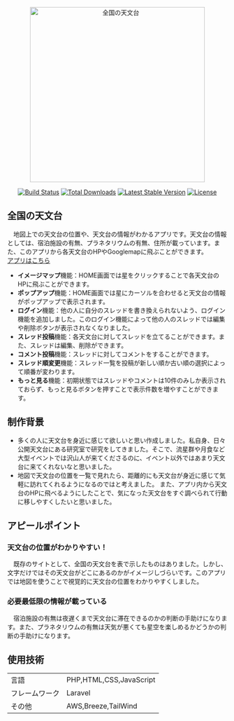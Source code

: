 <p align="center"><a href="https://laravel.com" target="_blank"><img src="https://github.com/Fua-0624/Levtech_web_observatory/assets/134463043/1a82ea16-f290-4ea2-8259-4020f87cd3a5" width="400" alt="全国の天文台"></a></p>

<p align="center">
<a href="https://github.com/laravel/framework/actions"><img src="https://github.com/laravel/framework/workflows/tests/badge.svg" alt="Build Status"></a>
<a href="https://packagist.org/packages/laravel/framework"><img src="https://img.shields.io/packagist/dt/laravel/framework" alt="Total Downloads"></a>
<a href="https://packagist.org/packages/laravel/framework"><img src="https://img.shields.io/packagist/v/laravel/framework" alt="Latest Stable Version"></a>
<a href="https://packagist.org/packages/laravel/framework"><img src="https://img.shields.io/packagist/l/laravel/framework" alt="License"></a>
</p>

## 全国の天文台

　地図上での天文台の位置や、天文台の情報がわかるアプリです。天文台の情報としては、宿泊施設の有無、プラネタリウムの有無、住所が載っています。また、このアプリから各天文台のHPやGooglemapに飛ぶことができます。</br>
 [アプリはこちら](https://look-observatory-caba1ede8f07.herokuapp.com/)

- **イメージマップ**機能：HOME画面では星をクリックすることで各天文台のHPに飛ぶことができます。
- **ポップアップ**機能：HOME画面では星にカーソルを合わせると天文台の情報がポップアップで表示されます。
- **ログイン**機能：他の人に自分のスレッドを書き換えられないよう、ログイン機能を追加しました。このログイン機能によって他の人のスレッドでは編集や削除ボタンが表示されなくなりました。
- **スレッド投稿**機能：各天文台に対してスレッドを立てることができます。また、スレッドは編集、削除ができます。
- **コメント投稿**機能：スレッドに対してコメントをすることができます。
- **スレッド順変更**機能：スレッド一覧を投稿が新しい順か古い順の選択によって順番が変わります。
- **もっと見る**機能：初期状態ではスレッドやコメントは10件のみしか表示されておらず、もっと見るボタンを押すことで表示件数を増やすことができます。

## 制作背景
- 多くの人に天文台を身近に感じて欲しいと思い作成しました。私自身、日々公開天文台にある研究室で研究をしてきました。そこで、流星群や月食など大型イベントでは沢山人が来てくださるのに、イベント以外ではあまり天文台に来てくれないなと思いました。
- 地図で天文台の位置を一覧で見れたら、距離的にも天文台が身近に感じて気軽に訪れてくれるようになるのではと考えました。
また、アプリ内から天文台のHPに飛べるようにしたことで、気になった天文台をすぐ調べられて行動に移しやすくしたいと思いました。

## アピールポイント

### 天文台の位置がわかりやすい！
　既存のサイトとして、全国の天文台を表で示したものはありました。しかし、文字だけではその天文台がどこにあるのかがイメージしづらいです。このアプリでは地図を使うことで視覚的に天文台の位置をわかりやすくしました。
### 必要最低限の情報が載っている
　宿泊施設の有無は夜遅くまで天文台に滞在できるのかの判断の手助けになります。また、プラネタリウムの有無は天気が悪くても星空を楽しめるかどうかの判断の手助けになります。

## 使用技術
<table>
    <tbody>
        <tr><td>言語</td><td>PHP,HTML,CSS,JavaScript</td></tr> 
        <tr><td>フレームワーク</td><td>Laravel</td></tr> 
        <tr><td>その他</td><td>AWS,Breeze,TailWind</td></tr> 
    </tbody>
</table>
